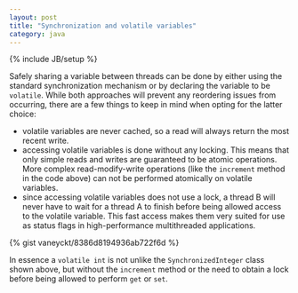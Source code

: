 ```yaml
---
layout: post
title: "Synchronization and volatile variables"
category: java
---
```

{% include JB/setup %}

Safely sharing a variable between threads can be done by either using the standard synchronization mechanism or by declaring the variable to be `volatile`. While both approaches will prevent any reordering issues from occurring, there are a few things to keep in mind when opting for the latter choice:

- volatile variables are never cached, so a read will always return the most recent write.
- accessing volatile variables is done without any locking. This means that only simple reads and writes are guaranteed to be atomic operations. More complex read-modify-write operations (like the `increment` method in the code above) can not be performed atomically on volatile variables.
- since accessing volatile variables does not use a lock, a thread B will never have to wait for a thread A to finish before being allowed access to the volatile variable. This fast access makes them very suited for use as status flags in high-performance multithreaded applications.

{% gist vaneyckt/8386d8194936ab722f6d %}

In essence a `volatile int` is not unlike the `SynchronizedInteger` class shown above, but without the `increment` method or the need to obtain a lock before being allowed to perform `get` or `set`.
